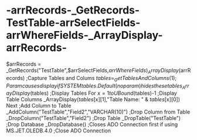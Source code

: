 # -arrRecords-_GetRecords-TestTable-arrSelectFields-arrWhereFields-_ArrayDisplay-arrRecords-
$arrRecords = _GetRecords("TestTable",$arrSelectFields,$arrWhereFields) _ArrayDisplay($arrRecords)  ;Capture Tables and Colums $tables = _GetTablesAndColumns(1)   ;Param causes display if SYSTEM tables.  Default (no param) hides these tables _ArrayDisplay($tables)   ;Display Tables For $x = 1 to UBound($tables)-1   ;Display Table Columns     _ArrayDisplay($tables[$x][1],"Table Name: " &amp; $tables[$x][0]) Next  ;Add Column to Table _AddColumn("TestTable","Field2","VARCHAR(10)")  ;Drop Column from Table _DropColumn("TestTable","Field2")  ;Drop Table _DropTable("TestTable")  ;Drop Database _DropDatabase()   ;Closes ADO Connection first if using MS.JET.OLEDB.4.0  ;Close ADO Connection
